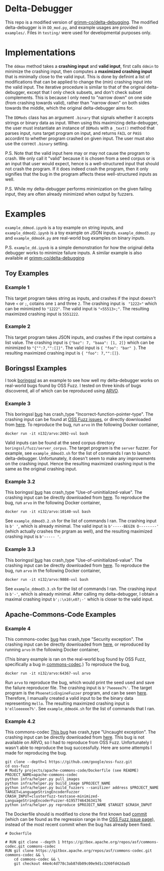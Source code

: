 # Delta-Debugger

This repo is a modified version of [grimm-co/delta-debugging](https://github.com/grimm-co/delta-debugging/tree/master). The modified delta-debugger is in `DD_mod.py`, and example usages are provided in `examples/`. Files in `testing/` were used for developmental purposes only. 

# Implementations

The `ddmax` method takes a **crashing input** and **valid input**, first calls `ddmin` to minimize the crashing input, then computes a **maximized crashing input** that is minimally close to the valid input. This is done by definint a list of modifications that can be applied to change the (min) crashing input into the valid input. The iterative procedure is similar to that of the original delta-debugger, except that I only check subsets, and don't check subset complements. This is because I only need to "narrow down" on one side (from crashing towards valid), rather than "narrow down" on both sides towards the middle, which the original delta-debugger aims for. 

The `DDMods` class has an argument `.binary` that signals whether it accepts strings or binary data as input. When using this maximizing delta-debugger, the user must instantiate an instance of `DDMods` with a `_text()` method that parses input, runs target program on input, and returns `FAIL` or `PASS` accordint to whether program crashed on given input. The user must also use the correct `.binary` setting. 

P.S. Note that the valid input here may or may not cause the program to crash. We only call it "valid" because it is chosen from a seed corpus or is an input that user would expect, hence is a well-structured input that should not crash the program. If it does indeed crash the program, then it only signifies that the bug in the program affects these well-structured inputs as well. 

P.S. While my delta-debugger performs minimization on the given failing input, they are often already minimized when output by fuzzers. 

# Examples

`example_ddmod.ipynb` is a toy example on string inputs, and `example_ddmod2.ipynb` is a toy example on JSON inputs. `example_ddmod3.py` and `example_ddmod4.py` are real-world bug examples on binary inputs. 

P.S. `example_dd.ipynb` is a simple demonstration for how the original delta debugger works to minimize failure inputs. A similar example is also available at [grimm-co/delta-debugging](https://github.com/grimm-co/delta-debugging/blob/master/scripts/dd-algorithm-example.py)

## Toy Examples

### Example 1

This target program takes string as inputs, and crashes if the input doesn't have `<` or `;`, cotains one `1` and three `2`.  The crashing input is ` "1222>"` which can be minimized to `"1222"`. The valid input is `"<55513>;"`. The resulting maximized crashing input is `5551222`. 

### Example 2

This target program takes JSON inputs, and crashes if the input contains a list value. The crashing input is `{"baz": 7, "baaa": [1, 2]}` which can be minimized to `"{"":7,"":[]}"`. The valid input is `{ "foo": "bar" }`. The resulting maximized crashing input is `{ "foo": 7,"":[]}`. 

## Boringssl Examples

I took [boringssl](https://github.com/google/boringssl/tree) as an example to see how well my delta-debugger works on real-world bugs found by OSS Fuzz. I tested on three kinds of bugs discovered, all of which can be reproduced using [ARVO](https://github.com/n132/ARVO-Meta/tree/main/).

### Example 3

This boringssl [bug](https://github.com/n132/ARVO-Meta/blob/main/meta/2692.json) has crash_type "Incorrect-function-pointer-type". The crashing input can be found at [OSS Fuzz issues](https://issues.oss-fuzz.com/issues/42488781), or directly downloaded from [here](https://oss-fuzz.com/download?testcase_id=6195774643634176). To reproduce the bug, run `arvo` in the following Docker container, 

```
docker run -it n132/arvo:2692-vul bash
```

Valid inputs can be found at the seed corpus directory `boringssl/fuzz/server_corpus`. The target program is the `server` fuzzer. For example, see `example_ddmod3.sh` for the list of commands I ran to launch delta-debugger. Unfortunately, it doesn't seem to make any improvements on the crashing input. Hence the resulting maximized crashing input is the same as the original crashing input. 

### Example 3.2

This boringssl [bug](https://github.com/n132/ARVO-Meta/blob/main/meta/10140.json) has crash_type "Use-of-uninitialized-value". The crashing input can be directly downloaded from [here](https://oss-fuzz.com/download?testcase_id=5632355033677824). To reproduce the bug, run `arvo` in the following Docker container, 

```
docker run -it n132/arvo:10140-vul bash
```

See `example_ddmod3.2.sh` for the list of commands I ran.
The crashing input is `b' '`, which is already minimal. The valid input is `b'-----BEGIN O--------'` (which actually crashes the prgram as well), and the resulting maximized crashing input is `b'----- '`. 


### Example 3.3

This boringssl [bug](https://github.com/n132/ARVO-Meta/blob/main/meta/9808.json) has crash_type "Use-of-uninitialized-value". The crashing input can be directly downloaded from [here](https://oss-fuzz.com/download?testcase_id=5807097051611136). To reproduce the bug, run `arvo` in the following Docker container, 

```
docker run -it n132/arvo:9808-vul bash
```

See `example_ddmod3.3.sh` for the list of commands I ran. The crashing input is `b'-'`, which is already minimal. After calling my delta-debugger, I obtain a maximal crashing input `b';:\x16\x07;-'` which is closer to the valid input. 

## Apache-Commons-Code Examples

### Example 4

This commons-codec [bug](https://issues.oss-fuzz.com/issues/42530374) has crash_type "Security exception". The crashing input can be directly downloaded from [here](https://oss-fuzz.com/download?testcase_id=6726368628703232), or reproduced by running `arvo` in the following Docker container, 

(This binary example is ran on the real-world bug found by OSS Fuzz, specifically a bug in [commons-codec](https://github.com/apache/commons-codec/tree/master).)
To reproduce the bug, 

```
docker run -it n132/arvo:64367-vul arvo
```

Run `arvo` to reproduce the bug, which would print the seed used and save the failure reproducer file. The crashing input is `b'7%eeeee7%'`. The target program is the `PhoeneticEngineFuzzer` program, and can be seen [here](https://github.com/google/oss-fuzz/blob/master/projects/apache-commons-codec/PhoneticEngineFuzzer.java). Therefore, I manually created a valid input to be the binary data representing `Hello`. The resulting maximized crashing input is `b'elloeeeee7%'`. See `example_ddmod4.sh` for the list of commands that I ran.

### Example 4.2
This commons-codec [This bug](https://issues.oss-fuzz.com/issues/42530537) has crash_type "Uncaught exception". The crashing input can be directly downloaded from [here](https://oss-fuzz.com/download?testcase_id=6195774643634176). This bug is not available on ARVO, so I had to reproduce from OSS Fuzz. Unfortunately I wasn't able to reproduce the bug successfully. Here are some attempts I made for reproducing the bug. 

```
git clone --depth=1 https://github.com/google/oss-fuzz.git
cd oss-fuzz
# Modify projects/apache-commons-code/Dockerfile (see README)
PROJECT_NAME=apache-commons-codec
python infra/helper.py pull_images
python infra/helper.py build_image $PROJECT_NAME
python infra/helper.py build_fuzzers --sanitizer address $PROJECT_NAME
TARGET=LanguageStringEncoderFuzzer
CRASH_INPUT=clusterfuzz-testcase-minimized-LanguageStringEncoderFuzzer-6195774643634176
python infra/helper.py reproduce $PROJECT_NAME $TARGET $CRASH_INPUT
```

The Dockerfile should is modified to clone the first known bad [commit](https://github.com/apache/commons-codec/commit/44e4c4d778c3ab87db09c00e9d1c3260fd42dad5) (which can be found as the regression range in the [OSS Fuzz issue page](https://issues.oss-fuzz.com/issues/42530537)), instead of the most recent commit when the bug has already been fixed. 

```
# Dockerfile

# RUN git clone --depth 1 https://gitbox.apache.org/repos/asf/commons-codec.git commons-codec 
RUN git clone https://gitbox.apache.org/repos/asf/commons-codec.git commons-codec && \
    cd commons-codec && \
    git checkout 44e4c4d778c3ab87db09c00e9d1c3260fd42dad5

```